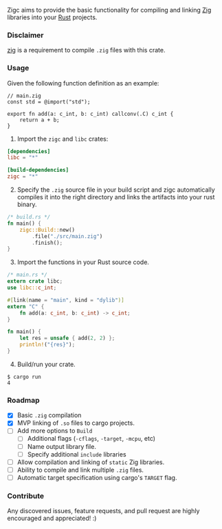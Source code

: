 Zigc aims to provide the basic functionality for compiling and linking [Zig](https://ziglang.org/)
libraries into your [Rust](https://www.rust-lang.org/) projects.

### Disclaimer

[zig](https://ziglang.org/download/) is a requirement to compile `.zig` files with this crate.

### Usage

Given the following function definition as an example:

```zig
// main.zig
const std = @import("std");

export fn add(a: c_int, b: c_int) callconv(.C) c_int {
    return a + b;
}
```

1. Import the `zigc` and `libc` crates:

```toml
[dependencies]
libc = "*"

[build-dependencies]
zigc = "*"
```

2. Specify the `.zig` source file in your build script and zigc automatically compiles it into the right
   directory and links the artifacts into your rust binary.

```rust
/* build.rs */
fn main() {
    zigc::Build::new()
        .file("./src/main.zig")
        .finish();
}
```

3. Import the functions in your Rust source code.

```rust
/* main.rs */
extern crate libc;
use libc::c_int;

#[link(name = "main", kind = "dylib")]
extern "C" {
    fn add(a: c_int, b: c_int) -> c_int;
}

fn main() {
    let res = unsafe { add(2, 2) };
    println!("{res}");
}
```

4. Build/run your crate.

```
$ cargo run
4
```

### Roadmap

- [x] Basic `.zig` compilation
- [x] MVP linking of `.so` files to cargo projects.
- [ ] Add more options to `Build`
  - [ ] Additional flags (`-cflags`, `-target`, `-mcpu`, etc)
  - [ ] Name output library file.
  - [ ] Specify additional `include` libraries
- [ ] Allow compilation and linking of `static` Zig libraries.
- [ ] Ability to compile and link multiple `.zig` files.
- [ ] Automatic target specification using cargo's `TARGET` flag.

### Contribute

Any discovered issues, feature requests, and pull request are highly encouraged and appreciated! :)
